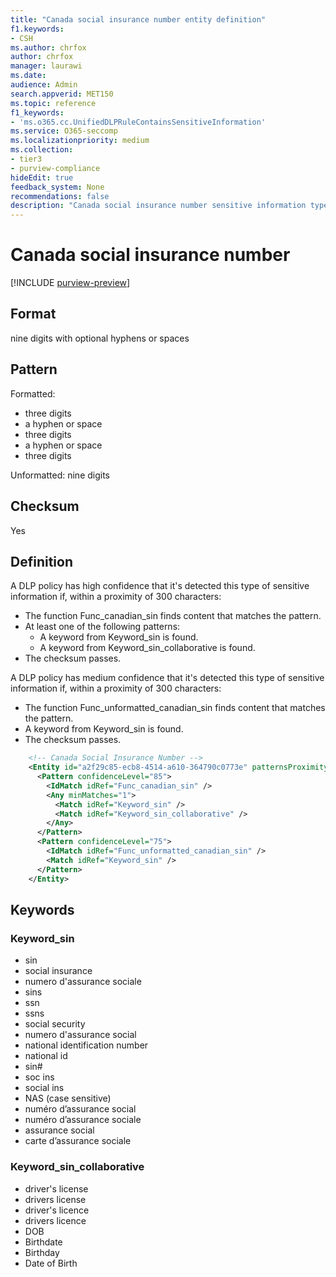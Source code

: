 ```yaml
---
title: "Canada social insurance number entity definition"
f1.keywords:
- CSH
ms.author: chrfox
author: chrfox
manager: laurawi
ms.date:
audience: Admin
search.appverid: MET150
ms.topic: reference
f1_keywords:
- 'ms.o365.cc.UnifiedDLPRuleContainsSensitiveInformation'
ms.service: O365-seccomp
ms.localizationpriority: medium
ms.collection:
- tier3
- purview-compliance
hideEdit: true
feedback_system: None
recommendations: false
description: "Canada social insurance number sensitive information type entity definition."
---
```


# Canada social insurance number

[!INCLUDE [purview-preview](../includes/purview-preview.md)]

## Format

nine digits with optional hyphens or spaces

## Pattern

Formatted:

- three digits
- a hyphen or space
- three digits
- a hyphen or space
- three digits

Unformatted: nine digits

## Checksum

Yes

## Definition

A DLP policy has high confidence that it's detected this type of sensitive information if, within a proximity of 300 characters:

- The function Func_canadian_sin finds content that matches the pattern.
- At least one of the following patterns:
    - A keyword from Keyword_sin is found.
    - A keyword from Keyword_sin_collaborative is found.
- The checksum passes.

A DLP policy has medium confidence that it's detected this type of sensitive information if, within a proximity of 300 characters:

- The function Func_unformatted_canadian_sin finds content that matches the pattern.
- A keyword from Keyword_sin is found.
- The checksum passes.

```xml
    <!-- Canada Social Insurance Number -->
    <Entity id="a2f29c85-ecb8-4514-a610-364790c0773e" patternsProximity="300" recommendedConfidence="75">
      <Pattern confidenceLevel="85">
        <IdMatch idRef="Func_canadian_sin" />
        <Any minMatches="1">
          <Match idRef="Keyword_sin" />
          <Match idRef="Keyword_sin_collaborative" />
        </Any>
      </Pattern>
      <Pattern confidenceLevel="75">
        <IdMatch idRef="Func_unformatted_canadian_sin" />
        <Match idRef="Keyword_sin" />
      </Pattern>
    </Entity>
```

## Keywords

### Keyword_sin

- sin
- social insurance
- numero d'assurance sociale
- sins
- ssn
- ssns
- social security
- numero d'assurance social
- national identification number
- national id
- sin#
- soc ins
- social ins
- NAS (case sensitive)
- numéro d’assurance social
- numéro d’assurance sociale
- assurance social
- carte d’assurance sociale

### Keyword_sin_collaborative

- driver's license
- drivers license
- driver's licence
- drivers licence
- DOB
- Birthdate
- Birthday
- Date of Birth
